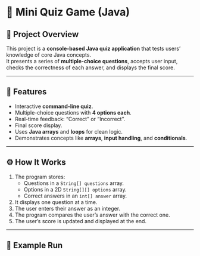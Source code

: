 # 🎯 Mini Quiz Game (Java)

## 📖 Project Overview
This project is a **console-based Java quiz application** that tests users’ knowledge of core Java concepts.  
It presents a series of **multiple-choice questions**, accepts user input, checks the correctness of each answer, and displays the final score.

---

## 🧠 Features
- Interactive **command-line quiz**.
- Multiple-choice questions with **4 options each**.
- Real-time feedback: “Correct” or “Incorrect”.
- Final score display.
- Uses **Java arrays** and **loops** for clean logic.
- Demonstrates concepts like **arrays**, **input handling**, and **conditionals**.

---

## ⚙️ How It Works
1. The program stores:
   - Questions in a `String[] questions` array.
   - Options in a 2D `String[][] options` array.
   - Correct answers in an `int[] answer` array.
2. It displays one question at a time.
3. The user enters their answer as an integer.
4. The program compares the user’s answer with the correct one.
5. The user’s score is updated and displayed at the end.

---

## 🧾 Example Run
